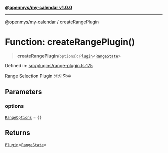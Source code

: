 [**@openmys/my-calendar v1.0.0**](../README.md)

***

[@openmys/my-calendar](../globals.md) / createRangePlugin

# Function: createRangePlugin()

> **createRangePlugin**(`options`): [`Plugin`](../classes/Plugin.md)\<[`RangeState`](../interfaces/RangeState.md)\>

Defined in: [src/plugins/range-plugin.ts:175](https://github.com/openmys/my-calendar/blob/96ebce4306bfb6a4ab4c4297a9b422c56933c5da/src/plugins/range-plugin.ts#L175)

Range Selection Plugin 생성 함수

## Parameters

### options

[`RangeOptions`](../interfaces/RangeOptions.md) = `{}`

## Returns

[`Plugin`](../classes/Plugin.md)\<[`RangeState`](../interfaces/RangeState.md)\>
